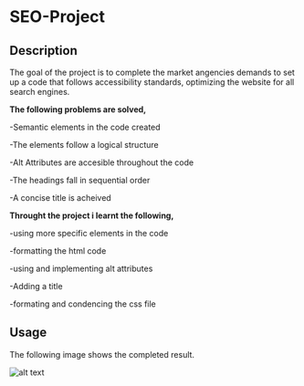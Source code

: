 # SEO-Project

## Description 
The goal of the project is to complete the market angencies demands to set up a code that follows accessibility standards, optimizing the website for all search engines.

**The following problems are solved,**

-Semantic elements in the code created

-The elements follow a logical structure

-Alt Attributes are accesible throughout the code

-The headings fall in sequential order

-A concise title is acheived  

**Throught the project i learnt the following,**

-using more specific elements in the code

-formatting the html code

-using and implementing alt attributes

-Adding a title 

-formating and condencing the css file

## Usage 
The following image shows the completed result.


![alt text](./images/SEO-Project-updated-image.png)
